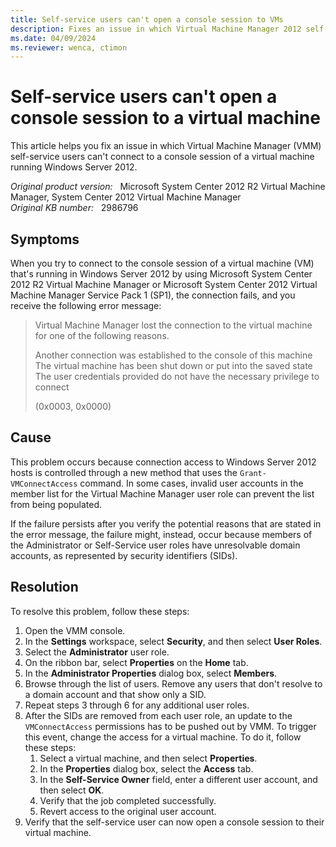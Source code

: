 ```yaml
---
title: Self-service users can't open a console session to VMs
description: Fixes an issue in which Virtual Machine Manager 2012 self-service users can't connect to a console session of a virtual machine in Windows Server 2012.
ms.date: 04/09/2024
ms.reviewer: wenca, ctimon
---
```

# Self-service users can't open a console session to a virtual machine

This article helps you fix an issue in which Virtual Machine Manager (VMM) self-service users can't connect to a console session of a virtual machine running Windows Server 2012.

_Original product version:_ &nbsp; Microsoft System Center 2012 R2 Virtual Machine Manager, System Center 2012 Virtual Machine Manager  
_Original KB number:_ &nbsp; 2986796

## Symptoms

When you try to connect to the console session of a virtual machine (VM) that's running in Windows Server 2012 by using Microsoft System Center 2012 R2 Virtual Machine Manager or Microsoft System Center 2012 Virtual Machine Manager Service Pack 1 (SP1), the connection fails, and you receive the following error message:

> Virtual Machine Manager lost the connection to the virtual machine for one of the following reasons.
>
> Another connection was established to the console of this machine  
> The virtual machine has been shut down or put into the saved state  
> The user credentials provided do not have the necessary privilege to connect
>
> (0x0003, 0x0000)

## Cause

This problem occurs because connection access to Windows Server 2012 hosts is controlled through a new method that uses the `Grant-VMConnectAccess` command. In some cases, invalid user accounts in the member list for the Virtual Machine Manager user role can prevent the list from being populated.

If the failure persists after you verify the potential reasons that are stated in the error message, the failure might, instead, occur because members of the Administrator or Self-Service user roles have unresolvable domain accounts, as represented by security identifiers (SIDs).

## Resolution

To resolve this problem, follow these steps:

1. Open the VMM console.
2. In the **Settings** workspace, select **Security**, and then select **User Roles**.
3. Select the **Administrator** user role.
4. On the ribbon bar, select **Properties** on the **Home** tab.
5. In the **Administrator Properties** dialog box, select **Members**.
6. Browse through the list of users. Remove any users that don't resolve to a domain account and that show only a SID.
7. Repeat steps 3 through 6 for any additional user roles.
8. After the SIDs are removed from each user role, an update to the `VMConnectAccess` permissions has to be pushed out by VMM. To trigger this event, change the access for a virtual machine. To do it, follow these steps:
   1. Select a virtual machine, and then select **Properties**.
   2. In the **Properties** dialog box, select the **Access** tab.
   3. In the **Self-Service Owner** field, enter a different user account, and then select **OK**.
   4. Verify that the job completed successfully.
   5. Revert access to the original user account.
9. Verify that the self-service user can now open a console session to their virtual machine.
